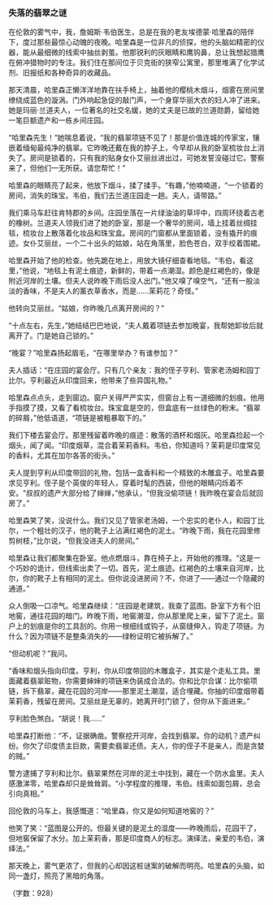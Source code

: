 ### 失落的翡翠之谜

在伦敦的雾气中，我，詹姆斯·韦伯医生，总是在我的老友埃德蒙·哈里森的陪伴下，度过那些最惊心动魄的夜晚。哈里森是一位非凡的侦探，他的头脑如精密的仪器，能从最细微的线索中抽丝剥茧。他那锐利的灰眼睛和鹰钩鼻，总让我想起猎鹰在俯冲猎物时的专注。我们住在那间位于贝克街的狭窄公寓里，那里堆满了化学试剂、旧报纸和各种奇异的收藏品。

那天清晨，哈里森正懒洋洋地靠在扶手椅上，抽着他的樱桃木烟斗，烟雾在房间里缭绕成蓝色的漩涡。门外响起急促的敲门声，一个身穿华丽大衣的妇人冲了进来。她是玛丽·兰道夫人，一位著名的社交名媛，她的丈夫是已故的兰道勋爵，留给她一笔巨额遗产和一栋乡间庄园。

“哈里森先生！”她喘息着说，“我的翡翠项链不见了！那是价值连城的传家宝，镶嵌着缅甸最纯净的翡翠。它昨晚还戴在我的脖子上，今早却从我的卧室梳妆台上消失了。房间是锁着的，只有我的贴身女仆艾丽丝进出过，可她发誓没碰过它。警察来了，但他们一无所获。请您帮忙！”

哈里森的眼睛亮了起来，他放下烟斗，揉了揉手。“有趣，”他喃喃道，“一个锁着的房间，消失的珠宝。韦伯，我们去兰道庄园走一趟。夫人，请带路。”

我们乘马车赶往肯特郡的乡间。庄园坐落在一片绿油油的草坪中，四周环绕着古老的橡树。兰道夫人领我们进了她的卧室，那是一个奢华的房间，墙上挂着丝绸挂毯，梳妆台上散落着化妆品和珠宝盒。房间的门窗都从里面锁着，没有撬开的痕迹。女仆艾丽丝，一个二十出头的姑娘，站在角落里，脸色苍白，双手绞着围裙。

哈里森开始了他的检查。他先跪在地上，用放大镜仔细查看地毯。“韦伯，看这里，”他说，“地毯上有泥土痕迹，新鲜的，带着一点潮湿。颜色是红褐色的，像是附近河岸的土壤。但夫人说昨晚下雨后没人出门。”他又嗅了嗅空气，“还有一股淡淡的香味，不是夫人的薰衣草香水，而是……茉莉花？奇怪。”

他转向艾丽丝。“姑娘，你昨晚几点离开房间的？”

“十点左右，先生，”她结结巴巴地说，“夫人戴着项链去参加晚宴，我帮她卸妆后就离开了。门是她自己锁的。”

“晚宴？”哈里森扬起眉毛，“在哪里举办？有谁参加？”

夫人插话：“在庄园的宴会厅。只有几个亲友：我的侄子亨利、管家老汤姆和园丁比尔。亨利最近从印度回来，他带来了些异国礼物。”

哈里森点点头，走到窗边。窗户关得严严实实，但窗台上有一道细微的划痕。他用手指摸了摸，又看了看梳妆台。珠宝盒是空的，但盒底有一丝绿色的粉末。“翡翠的碎屑，”他低语道，“项链是被粗暴取下的。”

我们下楼去宴会厅。那里残留着昨晚的痕迹：散落的酒杯和烟灰。哈里森捡起一个烟头，闻了闻。“印度烟草，混合着茉莉香料。韦伯，你知道吗？茉莉是印度常见的香料，尤其在加尔各答的街头。”

夫人提到亨利从印度带回的礼物，包括一盒香料和一个精致的木雕盒子。哈里森要求见亨利。侄子是个英俊的年轻人，穿着时髦的西装，但他的眼睛闪烁着不安。“叔叔的遗产大部分给了婶婶，”他承认，“但我没偷项链！我昨晚在宴会后就回房了。”

哈里森笑了笑，没说什么。我们又见了管家老汤姆，一个忠实的老仆人，和园丁比尔，一个粗壮的汉子，他的靴子上沾满红褐色的泥土。“昨晚下雨，我在花园里修剪树枝，”比尔说，“但我没进夫人的房间。”

哈里森让我们都聚集在卧室。他点燃烟斗，靠在椅子上，开始他的推理。“这是一个巧妙的诡计，但线索出卖了一切。首先，泥土痕迹。红褐色的土壤来自河岸，比尔，你的靴子上有相同的泥土。但你说没进房间？不，你进了——通过一个隐藏的通道。”

众人倒吸一口凉气。哈里森继续：“庄园是老建筑，我查了蓝图。卧室下方有个旧地窖，通往花园的暗门。昨晚下雨，地窖潮湿，你从那里爬上来，留下了泥土。窗户上的划痕是你的工具刮的。你用一根细线或钩子，从窗缝伸入，钩走了项链。为什么？因为项链不是整条消失的——绿粉证明它被拆解了。”

“但动机呢？”我问。

“香味和烟头指向印度。亨利，你从印度带回的木雕盒子，其实是个走私工具。里面藏着翡翠赃物，你需要婶婶的项链来伪装成合法的。你和比尔合谋：比尔偷项链，拆下翡翠，藏在花园的河岸——那里泥土潮湿，适合埋藏。你抽的印度烟带着茉莉香，残留在房间。艾丽丝是无辜的，她离开时门锁了，但你从下面进来。”

亨利脸色煞白。“胡说！我……”

哈里森打断他：“不，证据确凿。警察挖开河岸，会找到翡翠。你的动机？遗产纠纷。你欠了印度债主巨款，需要卖翡翠还债。夫人，你的侄子不是亲人，而是贪婪的贼。”

警方逮捕了亨利和比尔。翡翠果然在河岸的泥土中找到，藏在一个防水盒里。夫人感激涕零，哈里森却只是耸耸肩。“小学程度的推理，韦伯。线索如面包屑，总会引向真相。”

回伦敦的马车上，我感慨道：“哈里森，你又是如何知道地窖的？”

他笑了笑：“蓝图是公开的。但最关键的是泥土的湿度——昨晚雨后，花园干了，但地窖保留了水分。加上茉莉香，那是印度商人的标志。演绎法，亲爱的韦伯，演绎法。”

那天晚上，雾气更浓了，但我的心却因这桩谜案的破解而明亮。哈里森的头脑，如同一盏灯，照亮了黑暗的角落。

（字数：928）

